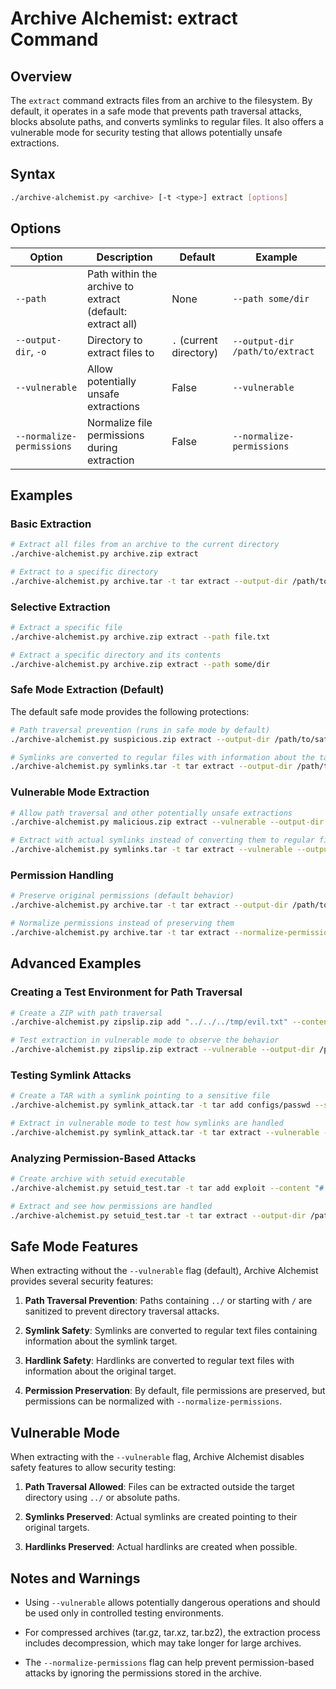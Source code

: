 # Archive Alchemist: extract Command

## Overview

The `extract` command extracts files from an archive to the filesystem. By default, it operates in a safe mode that prevents path traversal attacks, blocks absolute paths, and converts symlinks to regular files. It also offers a vulnerable mode for security testing that allows potentially unsafe extractions.

## Syntax

```bash
./archive-alchemist.py <archive> [-t <type>] extract [options]
```

## Options

| Option | Description | Default | Example |
|--------|-------------|---------|---------|
| `--path` | Path within the archive to extract (default: extract all) | None | `--path some/dir` |
| `--output-dir`, `-o` | Directory to extract files to | `.` (current directory) | `--output-dir /path/to/extract` |
| `--vulnerable` | Allow potentially unsafe extractions | False | `--vulnerable` |
| `--normalize-permissions` | Normalize file permissions during extraction | False | `--normalize-permissions` |

## Examples

### Basic Extraction

```bash
# Extract all files from an archive to the current directory
./archive-alchemist.py archive.zip extract

# Extract to a specific directory
./archive-alchemist.py archive.tar -t tar extract --output-dir /path/to/extract
```

### Selective Extraction

```bash
# Extract a specific file
./archive-alchemist.py archive.zip extract --path file.txt

# Extract a specific directory and its contents
./archive-alchemist.py archive.zip extract --path some/dir
```

### Safe Mode Extraction (Default)

The default safe mode provides the following protections:

```bash
# Path traversal prevention (runs in safe mode by default)
./archive-alchemist.py suspicious.zip extract --output-dir /path/to/safe

# Symlinks are converted to regular files with information about the target
./archive-alchemist.py symlinks.tar -t tar extract --output-dir /path/to/safe
```

### Vulnerable Mode Extraction

```bash
# Allow path traversal and other potentially unsafe extractions
./archive-alchemist.py malicious.zip extract --vulnerable --output-dir /path/to/test

# Extract with actual symlinks instead of converting them to regular files
./archive-alchemist.py symlinks.tar -t tar extract --vulnerable --output-dir /path/to/test
```

### Permission Handling

```bash
# Preserve original permissions (default behavior)
./archive-alchemist.py archive.tar -t tar extract --output-dir /path/to/extract

# Normalize permissions instead of preserving them
./archive-alchemist.py archive.tar -t tar extract --normalize-permissions --output-dir /path/to/extract
```

## Advanced Examples

### Creating a Test Environment for Path Traversal

```bash
# Create a ZIP with path traversal
./archive-alchemist.py zipslip.zip add "../../../tmp/evil.txt" --content "I escaped!"

# Test extraction in vulnerable mode to observe the behavior
./archive-alchemist.py zipslip.zip extract --vulnerable --output-dir /path/to/test
```

### Testing Symlink Attacks

```bash
# Create a TAR with a symlink pointing to a sensitive file
./archive-alchemist.py symlink_attack.tar -t tar add configs/passwd --symlink "/etc/passwd"

# Extract in vulnerable mode to test how symlinks are handled
./archive-alchemist.py symlink_attack.tar -t tar extract --vulnerable --output-dir /path/to/test
```

### Analyzing Permission-Based Attacks

```bash
# Create archive with setuid executable
./archive-alchemist.py setuid_test.tar -t tar add exploit --content "#!/bin/sh\nwhoami" --mode 4755 --setuid --uid 0

# Extract and see how permissions are handled
./archive-alchemist.py setuid_test.tar -t tar extract --output-dir /path/to/test
```

## Safe Mode Features

When extracting without the `--vulnerable` flag (default), Archive Alchemist provides several security features:

1. **Path Traversal Prevention**: Paths containing `../` or starting with `/` are sanitized to prevent directory traversal attacks.

2. **Symlink Safety**: Symlinks are converted to regular text files containing information about the symlink target.

3. **Hardlink Safety**: Hardlinks are converted to regular text files with information about the original target.

4. **Permission Preservation**: By default, file permissions are preserved, but permissions can be normalized with `--normalize-permissions`.

## Vulnerable Mode

When extracting with the `--vulnerable` flag, Archive Alchemist disables safety features to allow security testing:

1. **Path Traversal Allowed**: Files can be extracted outside the target directory using `../` or absolute paths.

2. **Symlinks Preserved**: Actual symlinks are created pointing to their original targets.

3. **Hardlinks Preserved**: Actual hardlinks are created when possible.

## Notes and Warnings

- Using `--vulnerable` allows potentially dangerous operations and should be used only in controlled testing environments.

- For compressed archives (tar.gz, tar.xz, tar.bz2), the extraction process includes decompression, which may take longer for large archives.

- The `--normalize-permissions` flag can help prevent permission-based attacks by ignoring the permissions stored in the archive.